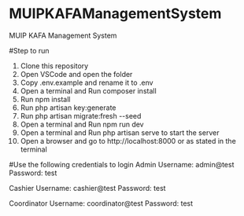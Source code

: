 # MUIPKAFAManagementSystem
MUIP KAFA Management System

#Step to run
1. Clone this repository
2. Open VSCode and open the folder
3. Copy .env.example and rename it to .env
4. Open a terminal and Run composer install
5. Run npm install
6. Run php artisan key:generate
7. Run php artisan migrate:fresh --seed
8. Open a terminal and Run npm run dev
9. Open a terminal and Run php artisan serve to start the server
10. Open a browser and go to http://localhost:8000 or as stated in the terminal

#Use the following credentials to login
Admin
Username: admin@test
Password: test

Cashier
Username: cashier@test
Password: test

Coordinator
Username: coordinator@test
Password: test
